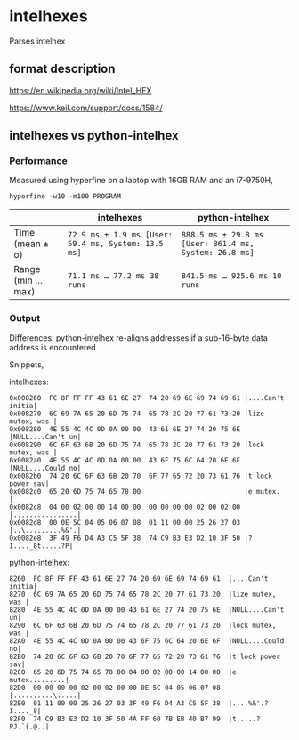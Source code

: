 # intelhexes

Parses intelhex

## format description

https://en.wikipedia.org/wiki/Intel_HEX

https://www.keil.com/support/docs/1584/

## intelhexes vs python-intelhex

### Performance

Measured using hyperfine on a laptop with 16GB RAM and an i7-9750H,

`hyperfine -w10 -m100 PROGRAM`

|                   | intelhexes                                          | python-intelhex                                        |
| ----------------- | ------------------------------------------------    | --------------------------------------------------     |
| Time (mean ± σ)   | `72.9 ms ± 1.9 ms [User: 59.4 ms, System: 13.5 ms]` | `888.5 ms ± 29.8 ms [User: 861.4 ms, System: 26.8 ms]` |
| Range (min … max) | `71.1 ms … 77.2 ms 38 runs`                         | `841.5 ms … 925.6 ms 10 runs`                          |

### Output

Differences: python-intelhex re-aligns addresses if a sub-16-byte data address is encountered

Snippets,

intelhexes:

```
0x008260  FC 8F FF FF 43 61 6E 27  74 20 69 6E 69 74 69 61 |....Can't initia|
0x008270  6C 69 7A 65 20 6D 75 74  65 78 2C 20 77 61 73 20 |lize mutex, was |
0x008280  4E 55 4C 4C 0D 0A 00 00  43 61 6E 27 74 20 75 6E |NULL....Can't un|
0x008290  6C 6F 63 6B 20 6D 75 74  65 78 2C 20 77 61 73 20 |lock mutex, was |
0x0082a0  4E 55 4C 4C 0D 0A 00 00  43 6F 75 6C 64 20 6E 6F |NULL....Could no|
0x0082b0  74 20 6C 6F 63 6B 20 70  6F 77 65 72 20 73 61 76 |t lock power sav|
0x0082c0  65 20 6D 75 74 65 78 00                          |e mutex.        |
0x0082c8  04 00 02 00 00 14 00 00  00 00 00 00 02 00 02 00 |................|
0x0082d8  00 0E 5C 04 05 06 07 08  01 11 00 00 25 26 27 03 |..\.........%&'.|
0x0082e8  3F 49 F6 D4 A3 C5 5F 38  74 C9 B3 E3 D2 10 3F 50 |?I...._8t.....?P|
```

python-intelhex:

```
8260  FC 8F FF FF 43 61 6E 27 74 20 69 6E 69 74 69 61  |....Can't initia|
8270  6C 69 7A 65 20 6D 75 74 65 78 2C 20 77 61 73 20  |lize mutex, was |
8280  4E 55 4C 4C 0D 0A 00 00 43 61 6E 27 74 20 75 6E  |NULL....Can't un|
8290  6C 6F 63 6B 20 6D 75 74 65 78 2C 20 77 61 73 20  |lock mutex, was |
82A0  4E 55 4C 4C 0D 0A 00 00 43 6F 75 6C 64 20 6E 6F  |NULL....Could no|
82B0  74 20 6C 6F 63 6B 20 70 6F 77 65 72 20 73 61 76  |t lock power sav|
82C0  65 20 6D 75 74 65 78 00 04 00 02 00 00 14 00 00  |e mutex.........|
82D0  00 00 00 00 02 00 02 00 00 0E 5C 04 05 06 07 08  |..........\.....|
82E0  01 11 00 00 25 26 27 03 3F 49 F6 D4 A3 C5 5F 38  |....%&'.?I...._8|
82F0  74 C9 B3 E3 D2 10 3F 50 4A FF 60 7B EB 40 B7 99  |t.....?PJ.`{.@..|
```
